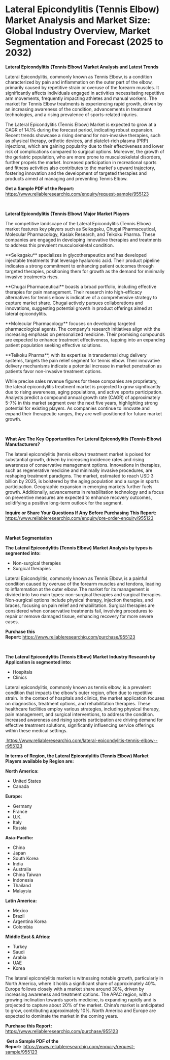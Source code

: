 <p><h1>Lateral Epicondylitis (Tennis Elbow) Market Analysis and Market Size: Global Industry Overview, Market Segmentation and Forecast (2025 to 2032)</h1></p><p><strong>Lateral Epicondylitis (Tennis Elbow) Market Analysis and Latest Trends</strong></p>
<p><p>Lateral Epicondylitis, commonly known as Tennis Elbow, is a condition characterized by pain and inflammation on the outer part of the elbow, primarily caused by repetitive strain or overuse of the forearm muscles. It significantly affects individuals engaged in activities necessitating repetitive arm movements, frequently impacting athletes and manual workers. The market for Tennis Elbow treatments is experiencing rapid growth, driven by an increasing awareness of the condition, advancements in treatment technologies, and a rising prevalence of sports-related injuries.</p><p>The Lateral Epicondylitis (Tennis Elbow) Market is expected to grow at a CAGR of 14.1% during the forecast period, indicating robust expansion. Recent trends showcase a rising demand for non-invasive therapies, such as physical therapy, orthotic devices, and platelet-rich plasma (PRP) injections, which are gaining popularity due to their effectiveness and lower risk of complications compared to surgical options. Moreover, the growth of the geriatric population, who are more prone to musculoskeletal disorders, further propels the market. Increased participation in recreational sports and fitness activities also contributes to the market's upward trajectory, fostering innovation and the development of targeted therapies and products aimed at managing and preventing Tennis Elbow.</p></p>
<p><strong>Get a Sample PDF of the Report:&nbsp;</strong> <a href="https://www.reliableresearchiq.com/enquiry/request-sample/955123?utm_campaign=121&utm_medium=2&utm_source=Github&utm_content=ia&utm_term=13042025&utm_id=lateral-epicondylitis-tennis-elbow">https://www.reliableresearchiq.com/enquiry/request-sample/955123</a></p>
<p>&nbsp;</p>
<p><strong>Lateral Epicondylitis (Tennis Elbow) Major Market Players</strong></p>
<p><p>The competitive landscape of the Lateral Epicondylitis (Tennis Elbow) market features key players such as Seikagaku, Chugai Pharmaceutical, Molecular Pharmacology, Kasiak Research, and Teikoku Pharma. These companies are engaged in developing innovative therapies and treatments to address this prevalent musculoskeletal condition.</p><p>**Seikagaku** specializes in glycotherapeutics and has developed injectable treatments that leverage hyaluronic acid. Their product pipeline indicates a strong commitment to enhancing patient outcomes through targeted therapies, positioning them for growth as the demand for minimally invasive treatments rises.</p><p>**Chugai Pharmaceutical** boasts a broad portfolio, including effective therapies for pain management. Their research into high-efficacy alternatives for tennis elbow is indicative of a comprehensive strategy to capture market share. Chugai actively pursues collaborations and innovations, suggesting potential growth in product offerings aimed at lateral epicondylitis.</p><p>**Molecular Pharmacology** focuses on developing targeted pharmacological agents. The company's research initiatives align with the increasing emphasis on personalized medicine. Their promising compounds are expected to enhance treatment effectiveness, tapping into an expanding patient population seeking effective solutions.</p><p>**Teikoku Pharma**, with its expertise in transdermal drug delivery systems, targets the pain relief segment for tennis elbow. Their innovative delivery mechanisms indicate a potential increase in market penetration as patients favor non-invasive treatment options.</p><p>While precise sales revenue figures for these companies are proprietary, the lateral epicondylitis treatment market is projected to grow significantly due to rising awareness, aging populations, and active sports participation. Analysts predict a compound annual growth rate (CAGR) of approximately 5-7% in this market segment over the next five years, highlighting strong potential for existing players. As companies continue to innovate and expand their therapeutic ranges, they are well-positioned for future market growth.</p></p>
<p>&nbsp;</p>
<p><strong>What Are The Key Opportunities For Lateral Epicondylitis (Tennis Elbow) Manufacturers?</strong></p>
<p><p>The lateral epicondylitis (tennis elbow) treatment market is poised for substantial growth, driven by increasing incidence rates and rising awareness of conservative management options. Innovations in therapies, such as regenerative medicine and minimally invasive procedures, are reshaping treatment paradigms. The market, estimated to reach USD 3 billion by 2025, is bolstered by the aging population and a surge in sports participation. Geographic expansion in emerging markets further fuels growth. Additionally, advancements in rehabilitation technology and a focus on preventive measures are expected to enhance recovery outcomes, solidifying a positive long-term outlook for the segment.</p></p>
<p><strong>Inquire or Share Your Questions If Any Before Purchasing This Report:</strong> <a href="https://www.reliableresearchiq.com/enquiry/pre-order-enquiry/955123?utm_campaign=121&utm_medium=2&utm_source=Github&utm_content=ia&utm_term=13042025&utm_id=lateral-epicondylitis-tennis-elbow">https://www.reliableresearchiq.com/enquiry/pre-order-enquiry/955123</a></p>
<p>&nbsp;</p>
<p><strong>Market Segmentation</strong></p>
<p><strong>The Lateral Epicondylitis (Tennis Elbow) Market Analysis by types is segmented into:</strong></p>
<p><ul><li>Non-surgical therapies</li><li>Surgical therapies</li></ul></p>
<p><p>Lateral Epicondylitis, commonly known as Tennis Elbow, is a painful condition caused by overuse of the forearm muscles and tendons, leading to inflammation at the outer elbow. The market for its management is divided into two main types: non-surgical therapies and surgical therapies. Non-surgical options include physical therapy, injection therapies, and braces, focusing on pain relief and rehabilitation. Surgical therapies are considered when conservative treatments fail, involving procedures to repair or remove damaged tissue, enhancing recovery for more severe cases.</p></p>
<p><strong>Purchase this Report:&nbsp;</strong><a href="https://www.reliableresearchiq.com/purchase/955123?utm_campaign=121&utm_medium=2&utm_source=Github&utm_content=ia&utm_term=13042025&utm_id=lateral-epicondylitis-tennis-elbow">https://www.reliableresearchiq.com/purchase/955123</a></p>
<p>&nbsp;</p>
<p><strong>The Lateral Epicondylitis (Tennis Elbow) Market Industry Research by Application is segmented into:</strong></p>
<p><ul><li>Hospitals</li><li>Clinics</li></ul></p>
<p><p>Lateral epicondylitis, commonly known as tennis elbow, is a prevalent condition that impacts the elbow's outer region, often due to repetitive strain. In the context of hospitals and clinics, the market application focuses on diagnostics, treatment options, and rehabilitation therapies. These healthcare facilities employ various strategies, including physical therapy, pain management, and surgical interventions, to address the condition. Increased awareness and rising sports participation are driving demand for effective treatment solutions, significantly influencing service offerings within these medical settings.</p></p>
<p><a href="https://www.reliableresearchiq.com/lateral-epicondylitis-tennis-elbow--r955123?utm_campaign=121&utm_medium=2&utm_source=Github&utm_content=ia&utm_term=13042025&utm_id=lateral-epicondylitis-tennis-elbow">&nbsp;https://www.reliableresearchiq.com/lateral-epicondylitis-tennis-elbow--r955123</a></p>
<p><strong>In terms of Region, the Lateral Epicondylitis (Tennis Elbow) Market Players available by Region are:</strong></p>
<p>
    <p> <strong> North America: </strong>
        <ul>
            <li>United States</li>
            <li>Canada</li>
        </ul>
        </p> 
    <p> <strong> Europe: </strong>
        <ul>
            <li>Germany</li>
            <li>France</li>
            <li>U.K.</li>
            <li>Italy</li>
            <li>Russia</li>
        </ul>
        </p> 
    <p> <strong> Asia-Pacific: </strong>
        <ul>
            <li>China</li>
            <li>Japan</li>
            <li>South Korea</li>
            <li>India</li>
            <li>Australia</li>
            <li>China Taiwan</li>
            <li>Indonesia</li>
            <li>Thailand</li>
            <li>Malaysia</li>
        </ul>
        </p> 
    <p> <strong> Latin America: </strong>
        <ul>
            <li>Mexico</li>
            <li>Brazil</li>
            <li>Argentina Korea</li>
            <li>Colombia</li>
        </ul>
        </p> 
    <p> <strong> Middle East & Africa: </strong>
        <ul>
            <li>Turkey</li>
            <li>Saudi</li>
            <li>Arabia</li>
            <li>UAE</li>
            <li>Korea</li>
        </ul>
    </p>
    </p>
<p><p>The lateral epicondylitis market is witnessing notable growth, particularly in North America, where it holds a significant share of approximately 40%. Europe follows closely with a market share around 30%, driven by increasing awareness and treatment options. The APAC region, with a growing inclination towards sports medicine, is expanding rapidly and is projected to capture about 20% of the market. China’s market is anticipated to grow, contributing approximately 10%. North America and Europe are expected to dominate the market in the coming years.</p></p>
<p><strong>Purchase this Report: </strong><a href="https://www.reliableresearchiq.com/purchase/955123?utm_campaign=121&utm_medium=2&utm_source=Github&utm_content=ia&utm_term=13042025&utm_id=lateral-epicondylitis-tennis-elbow">https://www.reliableresearchiq.com/purchase/955123</a></p>
<p>&nbsp;<strong>Get a Sample PDF of the Report:&nbsp;&nbsp;</strong><a href="https://www.reliableresearchiq.com/enquiry/request-sample/955123?utm_campaign=121&utm_medium=2&utm_source=Github&utm_content=ia&utm_term=13042025&utm_id=lateral-epicondylitis-tennis-elbow">https://www.reliableresearchiq.com/enquiry/request-sample/955123</a></p>
<p><strong></strong></p>
<p><p></p><p></p><p></p></p>